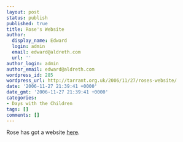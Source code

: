 ```yaml
---
layout: post
status: publish
published: true
title: Rose's Website
author:
  display_name: Edward
  login: admin
  email: edward@aldreth.com
  url: ''
author_login: admin
author_email: edward@aldreth.com
wordpress_id: 285
wordpress_url: http://tarrant.org.uk/2006/11/27/roses-website/
date: '2006-11-27 21:39:41 +0000'
date_gmt: '2006-11-27 21:39:41 +0000'
categories:
- Days with the Children
tags: []
comments: []
---
```

<p>Rose has got a website <a href="http://rose.aldreth.com">here</a>.</p>
